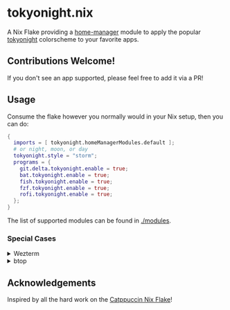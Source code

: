 # tokyonight.nix

A Nix Flake providing a [home-manager](https://github.com/nix-community/home-manager) module to apply the popular [tokyonight](https://github.com/folke/tokyonight.nvim)
colorscheme to your favorite apps.

## Contributions Welcome!

If you don't see an app supported, please feel free to add it via a PR!

## Usage

Consume the flake however you normally would in your Nix setup, then you can do:

```nix
{
  imports = [ tokyonight.homeManagerModules.default ];
  # or night, moon, or day
  tokyonight.style = "storm";
  programs = {
    git.delta.tokyonight.enable = true;
    bat.tokyonight.enable = true;
    fish.tokyonight.enable = true;
    fzf.tokyonight.enable = true;
    rofi.tokyonight.enable = true;
  };
}
```

The list of supported modules can be found in [./modules](https://github.com/mrjones2014/tokyonight.nix/tree/master/modules).

### Special Cases

<details>

<summary>Wezterm</summary>

Wezterm has the theme built-in, and doesn't have a good way for this flake
to set it up for you, since it's mostly configured through the `extraConfig`
field with Lua, so you will need to just put the following in your Lua config:

```lua
-- If using `local config = wezterm.config_builder()`
config.color_scheme = 'tokyonight_night' -- or tokyonight_day, or whatever style

-- otherwise
return {
  color_scheme = 'tokyonight_night', -- or tokyonight_day, or whatever style
  -- rest of your config here
}
```

</details>

<details>

<summary>btop</summary>

`btop` has `tokyo-night` and `tokyo-storm` built-in. If you're using one of those,
you can set the following in your Nix config.

```nix
programs.btop.settings.color_theme = "tokyo-night" # or tokyo-storm
```

If you are using one of the other variants of Tokyonight, you can get a pretty good approximation for `btop`
by using `tokyo-night` with a transparent background:

```nix
programs.btop.settings = {
  color_theme = "tokyo-night" # or tokyo-storm
  theme_background = false;
};
```

</details>

## Acknowledgements

Inspired by all the hard work on the [Catppuccin Nix Flake](https://github.com/catppuccin/nix)!
